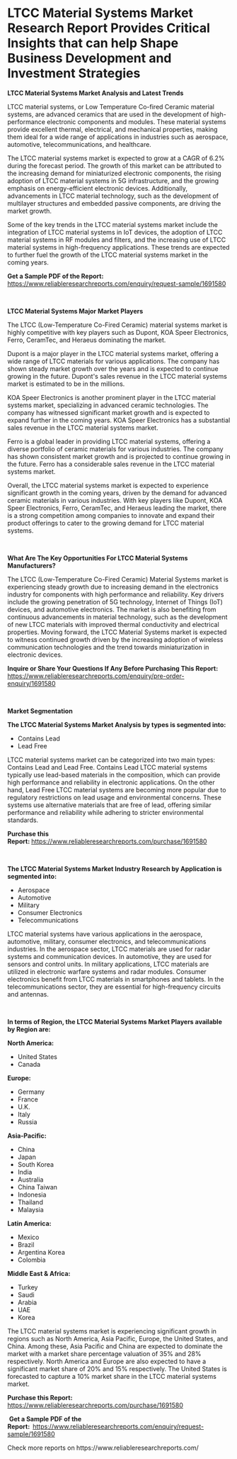 <p><h1>LTCC Material Systems Market Research Report Provides Critical Insights that can help Shape Business Development and Investment Strategies</h1></p><p><strong>LTCC Material Systems Market Analysis and Latest Trends</strong></p>
<p><p>LTCC material systems, or Low Temperature Co-fired Ceramic material systems, are advanced ceramics that are used in the development of high-performance electronic components and modules. These material systems provide excellent thermal, electrical, and mechanical properties, making them ideal for a wide range of applications in industries such as aerospace, automotive, telecommunications, and healthcare.</p><p>The LTCC material systems market is expected to grow at a CAGR of 6.2% during the forecast period. The growth of this market can be attributed to the increasing demand for miniaturized electronic components, the rising adoption of LTCC material systems in 5G infrastructure, and the growing emphasis on energy-efficient electronic devices. Additionally, advancements in LTCC material technology, such as the development of multilayer structures and embedded passive components, are driving the market growth.</p><p>Some of the key trends in the LTCC material systems market include the integration of LTCC material systems in IoT devices, the adoption of LTCC material systems in RF modules and filters, and the increasing use of LTCC material systems in high-frequency applications. These trends are expected to further fuel the growth of the LTCC material systems market in the coming years.</p></p>
<p><strong>Get a Sample PDF of the Report:&nbsp;</strong> <a href="https://www.reliableresearchreports.com/enquiry/request-sample/1691580">https://www.reliableresearchreports.com/enquiry/request-sample/1691580</a></p>
<p>&nbsp;</p>
<p><strong>LTCC Material Systems Major Market Players</strong></p>
<p><p>The LTCC (Low-Temperature Co-Fired Ceramic) material systems market is highly competitive with key players such as Dupont, KOA Speer Electronics, Ferro, CeramTec, and Heraeus dominating the market.</p><p>Dupont is a major player in the LTCC material systems market, offering a wide range of LTCC materials for various applications. The company has shown steady market growth over the years and is expected to continue growing in the future. Dupont's sales revenue in the LTCC material systems market is estimated to be in the millions.</p><p>KOA Speer Electronics is another prominent player in the LTCC material systems market, specializing in advanced ceramic technologies. The company has witnessed significant market growth and is expected to expand further in the coming years. KOA Speer Electronics has a substantial sales revenue in the LTCC material systems market.</p><p>Ferro is a global leader in providing LTCC material systems, offering a diverse portfolio of ceramic materials for various industries. The company has shown consistent market growth and is projected to continue growing in the future. Ferro has a considerable sales revenue in the LTCC material systems market.</p><p>Overall, the LTCC material systems market is expected to experience significant growth in the coming years, driven by the demand for advanced ceramic materials in various industries. With key players like Dupont, KOA Speer Electronics, Ferro, CeramTec, and Heraeus leading the market, there is a strong competition among companies to innovate and expand their product offerings to cater to the growing demand for LTCC material systems.</p></p>
<p>&nbsp;</p>
<p><strong>What Are The Key Opportunities For LTCC Material Systems Manufacturers?</strong></p>
<p><p>The LTCC (Low-Temperature Co-Fired Ceramic) Material Systems market is experiencing steady growth due to increasing demand in the electronics industry for components with high performance and reliability. Key drivers include the growing penetration of 5G technology, Internet of Things (IoT) devices, and automotive electronics. The market is also benefiting from continuous advancements in material technology, such as the development of new LTCC materials with improved thermal conductivity and electrical properties. Moving forward, the LTCC Material Systems market is expected to witness continued growth driven by the increasing adoption of wireless communication technologies and the trend towards miniaturization in electronic devices.</p></p>
<p><strong>Inquire or Share Your Questions If Any Before Purchasing This Report:</strong> <a href="https://www.reliableresearchreports.com/enquiry/pre-order-enquiry/1691580">https://www.reliableresearchreports.com/enquiry/pre-order-enquiry/1691580</a></p>
<p>&nbsp;</p>
<p><strong>Market Segmentation</strong></p>
<p><strong>The LTCC Material Systems Market Analysis by types is segmented into:</strong></p>
<p><ul><li>Contains Lead</li><li>Lead Free</li></ul></p>
<p><p>LTCC material systems market can be categorized into two main types: Contains Lead and Lead Free. Contains Lead LTCC material systems typically use lead-based materials in the composition, which can provide high performance and reliability in electronic applications. On the other hand, Lead Free LTCC material systems are becoming more popular due to regulatory restrictions on lead usage and environmental concerns. These systems use alternative materials that are free of lead, offering similar performance and reliability while adhering to stricter environmental standards.</p></p>
<p><strong>Purchase this Report:&nbsp;</strong><a href="https://www.reliableresearchreports.com/purchase/1691580">https://www.reliableresearchreports.com/purchase/1691580</a></p>
<p>&nbsp;</p>
<p><strong>The LTCC Material Systems Market Industry Research by Application is segmented into:</strong></p>
<p><ul><li>Aerospace</li><li>Automotive</li><li>Military</li><li>Consumer Electronics</li><li>Telecommunications</li></ul></p>
<p><p>LTCC material systems have various applications in the aerospace, automotive, military, consumer electronics, and telecommunications industries. In the aerospace sector, LTCC materials are used for radar systems and communication devices. In automotive, they are used for sensors and control units. In military applications, LTCC materials are utilized in electronic warfare systems and radar modules. Consumer electronics benefit from LTCC materials in smartphones and tablets. In the telecommunications sector, they are essential for high-frequency circuits and antennas.</p></p>
<p>&nbsp;</p>
<p><strong>In terms of Region, the LTCC Material Systems Market Players available by Region are:</strong></p>
<p>
    <p> <strong> North America: </strong>
        <ul>
            <li>United States</li>
            <li>Canada</li>
        </ul>
        </p> 
    <p> <strong> Europe: </strong>
        <ul>
            <li>Germany</li>
            <li>France</li>
            <li>U.K.</li>
            <li>Italy</li>
            <li>Russia</li>
        </ul>
        </p> 
    <p> <strong> Asia-Pacific: </strong>
        <ul>
            <li>China</li>
            <li>Japan</li>
            <li>South Korea</li>
            <li>India</li>
            <li>Australia</li>
            <li>China Taiwan</li>
            <li>Indonesia</li>
            <li>Thailand</li>
            <li>Malaysia</li>
        </ul>
        </p> 
    <p> <strong> Latin America: </strong>
        <ul>
            <li>Mexico</li>
            <li>Brazil</li>
            <li>Argentina Korea</li>
            <li>Colombia</li>
        </ul>
        </p> 
    <p> <strong> Middle East & Africa: </strong>
        <ul>
            <li>Turkey</li>
            <li>Saudi</li>
            <li>Arabia</li>
            <li>UAE</li>
            <li>Korea</li>
        </ul>
    </p>
    </p>
<p><p>The LTCC material systems market is experiencing significant growth in regions such as North America, Asia Pacific, Europe, the United States, and China. Among these, Asia Pacific and China are expected to dominate the market with a market share percentage valuation of 35% and 28% respectively. North America and Europe are also expected to have a significant market share of 20% and 15% respectively. The United States is forecasted to capture a 10% market share in the LTCC material systems market.</p></p>
<p><strong>Purchase this Report: </strong><a href="https://www.reliableresearchreports.com/purchase/1691580">https://www.reliableresearchreports.com/purchase/1691580</a></p>
<p>&nbsp;<strong>Get a Sample PDF of the Report:&nbsp;&nbsp;</strong><a href="https://www.reliableresearchreports.com/enquiry/request-sample/1691580">https://www.reliableresearchreports.com/enquiry/request-sample/1691580</a></p>
<p><strong></strong></p>
<p>Check more reports on https://www.reliableresearchreports.com/</p>